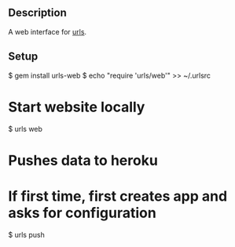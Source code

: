 ## Description
A web interface for [urls](http://github.com/cldwalker/urls).

## Setup

$ gem install urls-web
$ echo "require 'urls/web'" >> ~/.urlsrc

# Start website locally
$ urls web

# Pushes data to heroku
# If first time, first creates app and asks for configuration
$ urls push
